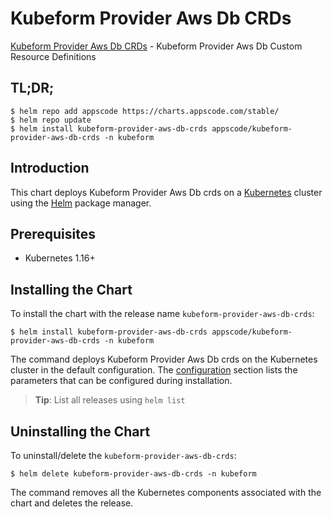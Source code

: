 # Kubeform Provider Aws Db CRDs

[Kubeform Provider Aws Db CRDs](https://github.com/kubeform) - Kubeform Provider Aws Db Custom Resource Definitions

## TL;DR;

```console
$ helm repo add appscode https://charts.appscode.com/stable/
$ helm repo update
$ helm install kubeform-provider-aws-db-crds appscode/kubeform-provider-aws-db-crds -n kubeform
```

## Introduction

This chart deploys Kubeform Provider Aws Db crds on a [Kubernetes](http://kubernetes.io) cluster using the [Helm](https://helm.sh) package manager.

## Prerequisites

- Kubernetes 1.16+

## Installing the Chart

To install the chart with the release name `kubeform-provider-aws-db-crds`:

```console
$ helm install kubeform-provider-aws-db-crds appscode/kubeform-provider-aws-db-crds -n kubeform
```

The command deploys Kubeform Provider Aws Db crds on the Kubernetes cluster in the default configuration. The [configuration](#configuration) section lists the parameters that can be configured during installation.

> **Tip**: List all releases using `helm list`

## Uninstalling the Chart

To uninstall/delete the `kubeform-provider-aws-db-crds`:

```console
$ helm delete kubeform-provider-aws-db-crds -n kubeform
```

The command removes all the Kubernetes components associated with the chart and deletes the release.


